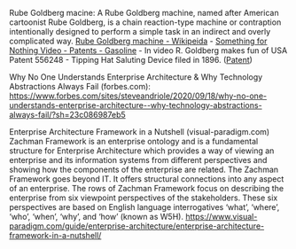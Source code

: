 

Rube Goldberg macine:
A Rube Goldberg machine, named after American cartoonist Rube Goldberg, is a chain reaction-type machine or contraption intentionally designed to perform a simple task in an indirect and overly complicated way. [Rube Goldberg machine - Wikipeida](https://en.wikipedia.org/wiki/Rube_Goldberg_machine) - [Something for Nothing Video - Patents - Gasoline](https://upload.wikimedia.org/wikipedia/commons/3/3a/Something_for_nothing_%281940%29.ogv) - In video R. Goldberg makes fun of USA Patent 556248 - Tipping Hat Saluting Device filed in 1896. ([Patent](http://colitz.com/site/556248/556248.htm))


Why No One Understands Enterprise Architecture & Why Technology Abstractions Always Fail (forbes.com): https://www.forbes.com/sites/steveandriole/2020/09/18/why-no-one-understands-enterprise-architecture--why-technology-abstractions-always-fail/?sh=23c086987eb5

Enterprise Architecture Framework in a Nutshell (visual-paradigm.com)
Zachman Framework is an enterprise ontology and is a fundamental structure for Enterprise Architecture which provides a way of viewing an enterprise and its information systems from different perspectives and showing how the components of the enterprise are related. The Zachman Framework goes beyond IT. It offers structural connections into any aspect of an enterprise.
The rows of Zachman Framework focus on describing the enterprise from six viewpoint perspectives of the stakeholders. These six perspectives are based on English language interrogatives ‘what’, ‘where’, ‘who’, ‘when’, ‘why’, and ‘how’ (known as W5H). https://www.visual-paradigm.com/guide/enterprise-architecture/enterprise-architecture-framework-in-a-nutshell/
